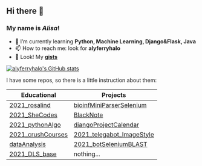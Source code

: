 ## Hi there 👋
### My name is *Alisa*!

- 🌱 I’m currently learning **Python, Machine Learning, Django&Flask, Java**
- 📫 How to reach me: look for **alyferryhalo** 
- 👀 Look! My [**gists**](https://gist.github.com/alyferryhalo)

[![alyferryhalo's GitHub stats](https://github-readme-stats.vercel.app/api?username=alyferryhalo&theme=midnight-purple)](https://github.com/anuraghazra/github-readme-stats)

I have some repos, so there is a little instruction about them:

| Educational | Projects | 
|-------------|----------|
| [2021_rosalind](https://github.com/alyferryhalo/2021_rosalind) | [bioinfMiniParserSelenium](https://github.com/alyferryhalo/bioinfMiniParserSelenium) | 
| [2021_SheCodes](https://github.com/alyferryhalo/2021_SheCodes) | [BlackNote](https://github.com/alyferryhalo/BlackNote) | 
| [2021_pythonAlgo](https://github.com/alyferryhalo/2021_pythonAlgo) | [djangoProjectCalendar](https://github.com/alyferryhalo/djangoProjectCalendar) | 
| [2021_crushCourses](https://github.com/alyferryhalo/2021_crushCourses) | [2021_telegabot_ImageStyle](https://github.com/alyferryhalo/2021_telegabot_ImageStyle) | 
| [dataAnalysis](https://github.com/alyferryhalo/dataAnalysis) | [2021_botSeleniumBLAST](https://github.com/alyferryhalo/2021_botSeleniumBLAST) | 
| [2021_DLS_base](https://github.com/alyferryhalo/2021_DLS_base) | nothing... | 

